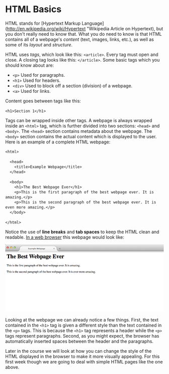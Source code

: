 # HTML Basics

HTML stands for [Hypertext Markup Language](http://en.wikipedia.org/wiki/Hypertext "Wikipedia Article on Hypertext), but you don't really need to know that. What you do need to know is that HTML contains all of a webpage's *content* (text, images, links, etc.), as well as some of its *layout* and *structure*.

HTML uses *tags*, which look like this: `<article>`. Every tag must open and close. A closing tag looks like this: `</article>`. Some basic tags which you should know about are:

* `<p>` Used for paragraphs.
* `<h1>` Used for headers.
* `<div>` Used to block off a section (division) of a webpage.
* `<a>` Used for links.

Content goes between tags like this:

`<h1>Section 1</h1>`

Tags can be wrapped inside other tags. A webpage is always wrapped inside an `<html>` tag, which is further divided into two sections: `<head>` and `<body>`. The `<head>` section contains metadata about the webpage. The `<body>` section contains the actual content which is displayed to the user. Here is an example of a complete HTML webpage:

    <html>

      <head>
      	<title>Example Webpage</title>
      </head>

      <body>
      	<h1>The Best Webpage Ever</h1>
      	<p>This is the first paragraph of the best webpage ever. It is amazing.</p>
      	<p>This is the second paragraph of the best webpage ever. It is even more amazing.</p>
      </body>

    </html>

Notice the use of **line breaks** and **tab spaces** to keep the HTML clean and readable. [In a web browser](examples/best.html "Link to the Best Webpage Ever") this webpage would look like:

[![A picture of the browser with the simple HTML webpage.](img/firefox.png "The best webpage ever")](img/firefox.png)

Looking at the webpage we can already notice a few things. First, the text contained in the `<h1>` tag is given a different style than the text contained in the `<p>` tags. This is because the `<h1>` tag represents a header while the `<p>` tags represent paragraphs. Second, as you might expect, the browser has automatically inserted spaces between the header and the paragraphs.

Later in the course we will look at how you can change the style of the HTML displayed in the browser to make it more visually appealing. For this first week though we are going to deal with simple HTML pages like the one above.
